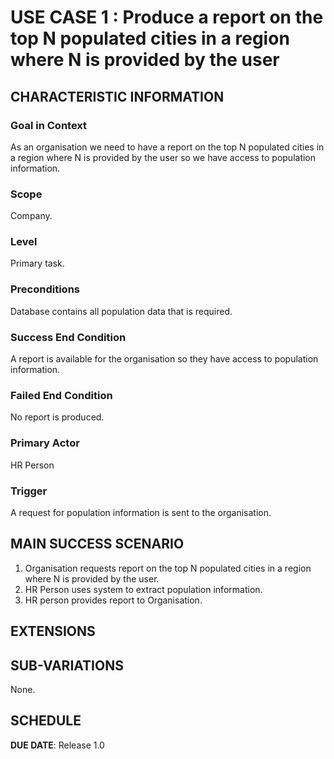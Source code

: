 # USE CASE 1 : Produce a report on the top N populated cities in a region where N is provided by the user
## CHARACTERISTIC INFORMATION

### Goal in Context

As an organisation we need to have a report on the top N populated cities in a region where N is provided by the user so we have access to population information.
### Scope

Company.

### Level

Primary task.

### Preconditions

Database contains all population data that is required.

### Success End Condition

A report is available for the organisation so they have access to population information.

### Failed End Condition

No report is produced.

### Primary Actor

HR Person

### Trigger

A request for population information is sent to the organisation.

## MAIN SUCCESS SCENARIO

1. Organisation requests report on the top N populated cities in a region where N is provided by the user.
2. HR Person uses system to extract population information.
3. HR person provides report to Organisation.


## EXTENSIONS


## SUB-VARIATIONS

None.

## SCHEDULE

**DUE DATE**: Release 1.0
